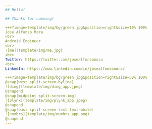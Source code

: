 ```yaml
---
## Hello!

## Thanks for comming!

+++?image=template/img/bg/green.jpg&position=right&size=10% 100%
José Alfonso Mora
<br>
Android Engineer
<br>
![me](template/img/me.jpg)
<br>
Twitter: https://twitter.com/josealfonsomora
<br>
LinkedIn: https://www.linkedin.com/in/josealfonsomora/

+++?image=template/img/bg/green.jpg&position=right&size=50% 100%
@snap[west split-screen-byline]
![ding](template/img/ding_app.jpeg)
@snapend
@snap[midpoint split-screen-img]
![plynk](template/img/plynk_app.jpeg)
@snapend
@snap[east split-screen-text text-white]
![numbrs](template/img/numbrs_app.png)
@snapend
---
```

